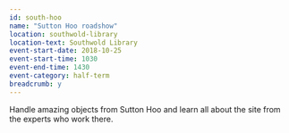 ```yaml
---
id: south-hoo
name: "Sutton Hoo roadshow"
location: southwold-library
location-text: Southwold Library
event-start-date: 2018-10-25
event-start-time: 1030
event-end-time: 1430
event-category: half-term
breadcrumb: y
---
```


Handle amazing objects from Sutton Hoo and learn all about the site from the experts who work there.
